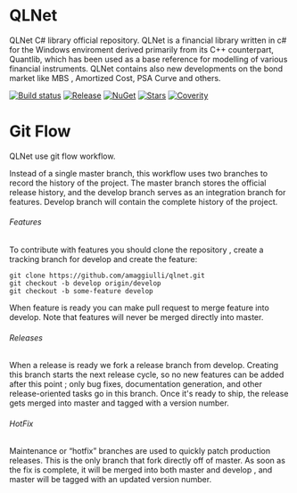 QLNet
=====

QLNet C# library official repository.
QLNet is a financial library written in c# for the Windows enviroment derived primarily from its C++ counterpart, Quantlib, 
which has been used as a base reference for modelling of various financial instruments.
QLNet contains also new developments on the bond market like MBS , Amortized Cost, PSA Curve and others.

[![Build status](https://ci.appveyor.com/api/projects/status/iii1m7n3cdq3v5xm?svg=true)](https://ci.appveyor.com/project/amaggiulli/qlnet)
[![Release](https://img.shields.io/github/release/amaggiulli/qlnet.svg)](https://github.com/amaggiulli/qlnet/releases/latest)
[![NuGet](https://img.shields.io/nuget/dt/qlnet.svg)](http://nuget.org/packages/qlnet)
[![Stars](https://img.shields.io/github/stars/amaggiulli/qlnet.svg)](https://github.com/amaggiulli/qlnet/stargazers)
[![Coverity](https://scan.coverity.com/projects/7000/badge.svg)](https://scan.coverity.com/projects/amaggiulli-qlnet)

Git Flow
=====
QLNet use git flow workflow.

Instead of a single master branch, this workflow uses two branches to record the history of the project. 
The master branch stores the official release history, and the develop branch serves as an integration branch for features.
Develop branch will contain the complete history of the project.

###### Features 

To contribute with features you should clone the repository , create a tracking branch for develop and create the feature:

```
git clone https://github.com/amaggiulli/qlnet.git
git checkout -b develop origin/develop
git checkout -b some-feature develop
```

When feature is ready you can make pull request to merge feature into develop. 
Note that features will never be merged directly into master.

###### Releases

When a release is ready we fork a release branch from develop. Creating this branch starts the next release cycle, 
so no new features can be added after this point ; only bug fixes, documentation generation, and other release-oriented tasks go in this branch. 
Once it's ready to ship, the release gets merged into master and tagged with a version number. 

###### HotFix

Maintenance or “hotfix” branches are used to quickly patch production releases. This is the only branch that fork directly off of master. 
As soon as the fix is complete, it will be merged into both master and develop , and master will be tagged with an updated version number.


 